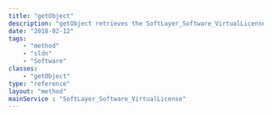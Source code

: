 ```yaml
---
title: "getObject"
description: "getObject retrieves the SoftLayer_Software_VirtualLicense object whose ID number corresponds to the ID number of the init parameter passed to the SoftLayer_Software_VirtualLicense service. You can only retrieve Virtual Licenses assigned to your account number. "
date: "2018-02-12"
tags:
    - "method"
    - "sldn"
    - "Software"
classes:
    - "getObject"
type: "reference"
layout: "method"
mainService : "SoftLayer_Software_VirtualLicense"
---
```

